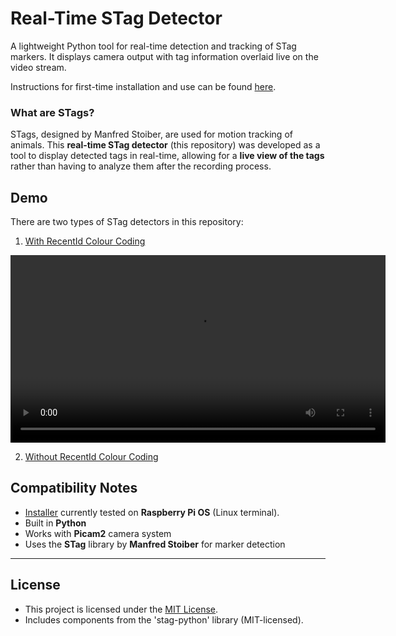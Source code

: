 # Real-Time STag Detector

A lightweight Python tool for real-time detection and tracking of STag markers. It displays camera output with tag information overlaid live on the video stream. 

Instructions for first-time installation and use can be found [here](INSTRUCTIONS.txt).

### What are STags?

STags, designed by Manfred Stoiber, are used for motion tracking of animals.  This **real-time STag detector** (this repository) was developed as a tool to display detected tags in real-time, allowing for a **live view of the tags** rather than having to analyze them after the recording process.

## Demo

There are two types of STag detectors in this repository:
1. [With RecentId Colour Coding](https://rawcdn.githack.com/JulianKempenaers/real-time-tag-detector/main/assets/example_RICC.mp4)

<video controls width="600">
  <source src="https://rawcdn.githack.com/JulianKempenaers/real-time-tag-detector/main/assets/example_RICC.mp4" type="video/mp4">
  Your browser does not support the video tag.
</video>

2. [Without RecentId Colour Coding](https://rawcdn.githack.com/JulianKempenaers/real-time-tag-detector/main/assets/example_nRICC.mp4)

 ## Compatibility Notes
- [Installer](run_installer.sh) currently tested on **Raspberry Pi OS** (Linux terminal).
- Built in **Python**
- Works with **Picam2** camera system
- Uses the **STag** library by **Manfred Stoiber** for marker detection

---
## License

- This project is licensed under the [MIT License](LICENSE). 
- Includes components from the 'stag-python' library (MIT-licensed).
